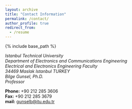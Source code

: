 ```yaml
---
layout: archive
title: "Contact Information"
permalink: /contact/
author_profile: true
redirect_from:
  - /resume
---
```


{% include base_path %}




<address>
  Istanbul Technical University<br /> Department of Electronics and Communications Engineering<br /> Electrical and Electronics Engineering Faculty<br />
  34469 Maslak Istanbul TURKEY<br />Bilge Gunsel, Ph.D.<br />Professor<br />
</address>

**Phone:** +90 212 285 3606<br />
**Fax:** +90 212 285 3679<br />
**mail:** [gunselb@itu.edu.tr](mailto:gunselb@itu.edu.tr "Direct Mail")<br />
